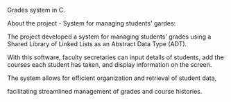 Grades system in C.

About the project - System for managing students' gardes: 

The project developed a system for managing students' grades using a Shared Library of Linked Lists as an Abstract Data Type (ADT). 

With this software, faculty secretaries can input details of students, add the courses each student has taken, 
and display information on the screen.

The system allows for efficient organization and retrieval of student data,

facilitating streamlined management of grades and course histories.
